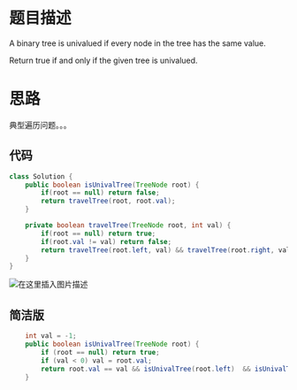 # 题目描述
A binary tree is univalued if every node in the tree has the same value.

Return true if and only if the given tree is univalued.

# 思路
典型遍历问题。。。

## 代码

```java
class Solution {
    public boolean isUnivalTree(TreeNode root) {
        if(root == null) return false;
        return travelTree(root, root.val);
    }

    private boolean travelTree(TreeNode root, int val) {
    	if(root == null) return true;
    	if(root.val != val) return false;
    	return travelTree(root.left, val) && travelTree(root.right, val);     
    }
}
```
![在这里插入图片描述](https://img-blog.csdnimg.cn/20200602150821471.png?x-oss-process=image/watermark,type_ZmFuZ3poZW5naGVpdGk,shadow_10,text_aHR0cHM6Ly9ibG9nLmNzZG4ubmV0L3o3MTQ0MDU0ODk=,size_16,color_FFFFFF,t_70)

## 简洁版

```java
    int val = -1;
    public boolean isUnivalTree(TreeNode root) {
        if (root == null) return true;
        if (val < 0) val = root.val;
        return root.val == val && isUnivalTree(root.left)  && isUnivalTree(root.right);
    }
```